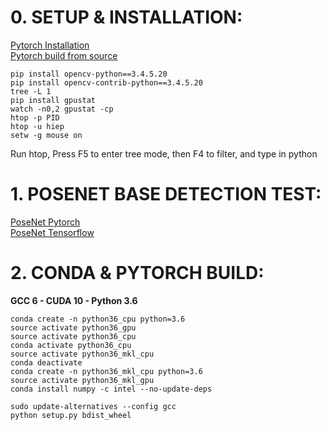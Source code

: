 # 0. SETUP & INSTALLATION:  
[Pytorch Installation](https://pytorch.org/#pip-install-pytorch)    
[Pytorch build from source](https://github.com/pytorch/pytorch#from-source)  
```
pip install opencv-python==3.4.5.20
pip install opencv-contrib-python==3.4.5.20
tree -L 1
pip install gpustat
watch -n0,2 gpustat -cp
htop -p PID
htop -u hiep
setw -g mouse on
```
Run htop, Press F5 to enter tree mode, then F4 to filter, and type in python

# 1. POSENET BASE DETECTION TEST:
[PoseNet Pytorch](https://github.com/rwightman/posenet-pytorch)  
[PoseNet Tensorflow](https://github.com/rwightman/posenet-python)  

# 2. CONDA & PYTORCH BUILD:
**GCC 6 - CUDA 10 - Python 3.6**
```
conda create -n python36_cpu python=3.6  
source activate python36_gpu  
source activate python36_cpu
conda activate python36_cpu
source activate python36_mkl_cpu
conda deactivate  
conda create -n python36_mkl_cpu python=3.6
source activate python36_mkl_gpu   
conda install numpy -c intel --no-update-deps
```
```
sudo update-alternatives --config gcc
python setup.py bdist_wheel
```
